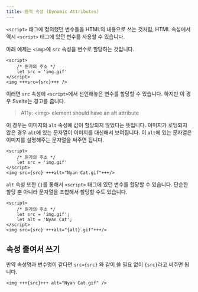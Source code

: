 ```yaml
---
title: 동적 속성 (Dynamic Attributes)
---
```


`<script>` 태그에 정의했던 변수들을 HTML의 내용으로 쓰는 것처럼, HTML 속성에서 역시 `<script>` 태그에 있던 변수를 사용할 수 있습니다.

아래 예제는 `<img>`에 `src` 속성을 변수로 할당하는 것입니다.

```svelte
<script>
    /* 뭔가의 주소 */
    let src = 'img.gif'
</script>
<img +++src={src}+++ />
```

이러면 `src` 속성에 `<script>`에서 선언해놓은 변수를 할당할 수 있습니다. 하지만 이 경우 Svelte는 경고를 줍니다.

> A11y: &lt;img&gt; element should have an alt attribute

이 경우는 이미지의 `alt` 속성에 값이 할당되지 않았다는 뜻입니다. 이미지가 로딩되지 않은 경우 `alt`에 있는 문자열이 이미지를 대신해서 보여집니다. 이 `alt`에 있는 문자열은 이미지를 설명해주는 문자열을 써주면 됩니다.

```svelte
<script>
    /* 뭔가의 주소 */
    let src = 'img.gif'
</script>
<img src={src} +++alt="Nyan Cat.gif"+++/>
```

`alt` 속성 또한 `{}`를 통해서 `<script>` 태그에 있던 변수를 할당할 수 있습니다. 단순한 할당 뿐 아니라 문자열을 조합해서 할당할 수도 있습니다.

```svelte
<script>
    /* 뭔가의 주소 */
    let src = 'img.gif';
    let alt = 'Nyan Cat';
</script>
<img src={src} +++alt="{alt}.gif"+++/>
```



## 속성 줄여서 쓰기

만약 속성명과 변수명이 같다면 `src={src}` 와 같이 쓸 필요 없이 `{src}`라고 써주면 됩니다.

```svelte
<img +++{src}+++ alt="Nyan Cat.gif" />
```